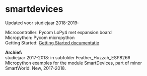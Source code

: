# smartdevices

Updated voor studiejaar 2018-2019:

Microcontroller: Pycom LoPy4 met expansion board</br>
Micropython: Pycom micropython</br>
Getting Started: <a href="https://docs.pycom.io/chapter/gettingstarted/">Getting Started documentatie</a></br>

<b>Archief:</b></br>
studiejaar 2017-2018: in subfolder Feather_Huzzah_ESP8266</br>
Micropython examples for the module SmartDevices, part of minor SmartWorld. New, 2017-2018.
